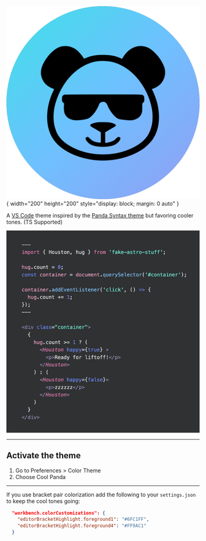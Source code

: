 ![Cool Panda logo](https://raw.githubusercontent.com/JusticeMatthew/cool-panda/main/images/cool-panda.png){ width="200" height="200" style="display: block; margin: 0 auto" }
 

A [VS Code](https://code.visualstudio.com/) theme inspired by the [Panda Syntax theme](https://github.com/PandaTheme/panda-syntax-vscode) but favoring cooler tones. (TS Supported)

![Cool Panda example](https://raw.githubusercontent.com/JusticeMatthew/cool-panda/main/images/cool-panda-preview.png)


---

## Activate the theme

1. Go to Preferences > Color Theme
2. Choose Cool Panda

---

If you use bracket pair colorization add the following to your `settings.json` to keep the cool tones going:

```json
  "workbench.colorCustomizations": {
    "editorBracketHighlight.foreground1": "#6FC1FF",
    "editorBracketHighlight.foreground4": "#FF9AC1"
  }
```